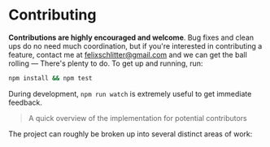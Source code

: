 # Contributing

**Contributions are highly encouraged and welcome**.
Bug fixes and clean ups do no need much coordination, but if you're interested
in contributing a feature, contact me at felixschlitter@gmail.com and we can
get the ball rolling &mdash; There's plenty to do. To get up and running, run:

```sh
npm install && npm test
```

During development, `npm run watch` is extremely useful to get
immediate feedback.

> A quick overview of the implementation for potential contributors

The project can roughly be broken up into several distinct areas of work:
